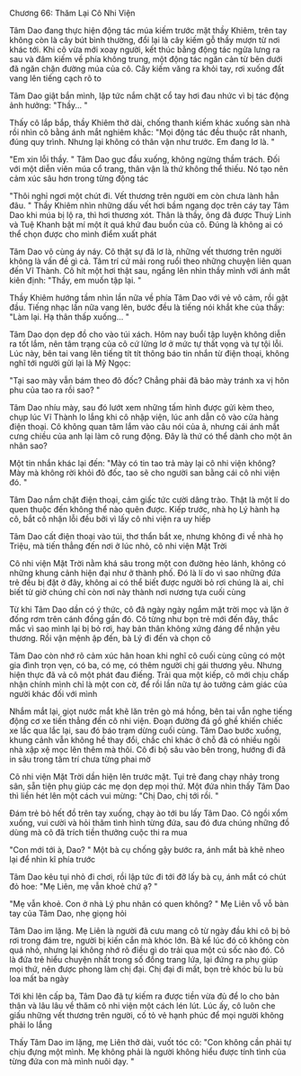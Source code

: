 




Chương 66: Thăm Lại Cô Nhi Viện

Tâm Dao đang thực hiện động tác múa kiếm trước mặt thầy Khiêm, trên tay không còn là cây bút bình thường, đổi lại là cây kiếm gỗ thầy mượn từ nơi khác tới. Khi cô vừa mới xoay người, kết thúc bằng động tác ngửa lưng ra sau và đâm kiếm về phía không trung, một động tác ngăn cản từ bên dưới đã ngăn chặn đường múa của cô. Cây kiếm văng ra khỏi tay, rơi xuống đất vang lên tiếng cạch rõ to

Tâm Dao giật bắn mình, lập tức nắm chặt cổ tay hơi đau nhức vì bị tác động ảnh hưởng: "Thầy... "

Thấy cô lắp bắp, thầy Khiêm thở dài, chống thanh kiếm khác xuống sàn nhà rồi nhìn cô bằng ánh mắt nghiêm khắc: "Mọi động tác đều thuộc rất nhanh, đúng quy trình. Nhưng lại không có thân vận như trước. Em đang lơ là. "

"Em xin lỗi thầy. " Tâm Dao gục đầu xuống, không ngừng thầm trách. Đối với một diễn viên múa cổ trang, thân vận là thứ không thể thiếu. Nó tạo nên cảm xúc sâu hơn trong từng động tác

"Thôi nghỉ ngơi một chút đi. Vết thương trên người em còn chưa lành hẳn đâu. " Thầy Khiêm nhìn những dấu vết hơi bầm ngang dọc trên cáy tay Tâm Dao khi múa bị lộ ra, thì hơi thương xót. Thân là thầy, ông đã được Thuỳ Linh và Tuệ Khanh bật mí một ít quá khứ đau buồn của cô. Đúng là không ai có thể chọn được cho mình điểm xuất phát

Tâm Dao vô cùng áy náy. Cô thật sự đã lơ là, những vết thương trên người không là vấn đề gì cả. Tâm trí cứ mải rong ruổi theo những chuyện liên quan đến Vĩ Thành. Cô hít một hơi thật sau, ngẩng lên nhìn thầy mình với ánh mắt kiên định: "Thầy, em muốn tập lại. "

Thầy Khiêm hướng tầm nhìn lần nữa về phía Tâm Dao với vẻ vô cảm, rồi gật đầu. Tiếng nhạc lần nữa vang lên, bước đều là tiếng nói khắt khe của thầy: "Làm lại. Hạ thân thấp xuống... "


Tâm Dao dọn dẹp đồ cho vào túi xách. Hôm nay buổi tập luyện không diễn ra tốt lắm, nên tâm trạng của cô cứ lửng lơ ở mức tự thất vọng và tự tội lỗi. Lúc này, bên tai vang lên tiếng tít tít thông báo tin nhắn từ điện thoại, không nghĩ tới người gửi lại là Mỹ Ngọc:

"Tại sao mày vẫn bám theo đô đốc? Chẳng phải đã bảo mày tránh xa vị hôn phu của tao ra rồi sao? "

Tâm Dao nhíu mày, sau đó lướt xem những tấm hình được gửi kèm theo, chụp lúc Vĩ Thành lo lắng khi cô nhập viện, lúc anh dẫn cô vào cửa hàng điện thoại. Cô không quan tâm lắm vào câu nói của ả, nhưng cái ánh mắt cưng chiều của anh lại làm cô rung động. Đây là thứ có thể dành cho một ân nhân sao?

Một tin nhắn khác lại đến: "Mày có tin tao trả mày lại cô nhi viện không? Mày mà không rời khỏi đô đốc, tao sẽ cho người san bằng cái cô nhi viện đó. "

Tâm Dao nắm chặt điện thoại, cảm giấc tức cười dâng trào. Thật là một lí do quen thuộc đến không thể nào quên được. Kiếp trước, nhà họ Lý hành hạ cô, bắt cô nhận lỗi đều bởi vì lấy cô nhi viện ra uy hiếp


Tâm Dao cất điện thoại vào túi, thơ thẩn bắt xe, nhưng không đi về nhà họ Triệu, mà tiến thẳng đến nơi ở lúc nhỏ, cô nhi viện Mặt Trời

Cô nhi viện Mặt Trời nằm khá sâu trong một con đường hẻo lánh, không có những khung cảnh hiện đại như ở thành phố. Đó là lí do vì sao những đứa trẻ đều bị đặt ở đây, không ai có thể biết được người bỏ rơi chúng là ai, chỉ biết từ giờ chúng chỉ còn nơi này thành nơi nương tựa cuối cùng

Từ khi Tâm Dao dần có ý thức, cô đã ngày ngày ngắm mặt trời mọc và lặn ở đống rơm trên cánh đồng gần đó. Cô từng như bọn trẻ mới đến đây, thắc mắc vì sao mình lại bị bỏ rơi, hay bản thân không xứng đáng để nhận yêu thương. Rồi vận mệnh ập đến, bà Lý đi đến và chọn cô

Tâm Dao còn nhớ rõ cảm xúc hân hoan khi nghĩ cô cuối cùng cũng có một gia đình trọn vẹn, có ba, có mẹ, có thêm người chị gái thương yêu. Nhưng hiện thực đã vả cô một phát đau điếng. Trải qua một kiếp, cô mới chịu chấp nhận chính mình chỉ là một con cờ, để rồi lần nữa tự ảo tưởng cảm giác của người khác đối với mình

Nhắm mắt lại, giọt nước mắt khẽ lăn trên gò má hồng, bên tai vẫn nghe tiếng động cơ xe tiến thẳng đến cô nhi viện. Đoạn đường đá gồ ghề khiến chiếc xe lắc qua lắc lại, sau đó báo trạm dừng cuối cùng. Tâm Dao bước xuống, khung cảnh vẫn không hề thay đổi, chắc chỉ khác ở chỗ đã có nhiều ngôi nhà xập xệ mọc lên thêm mà thôi. Cô đi bộ sâu vào bên trong, hướng đi đã in sâu trong tâm trí chưa từng phai mờ

Cô nhi viện Mặt Trời dần hiện lên trước mặt. Tụi trẻ đang chạy nhảy trong sân, sẵn tiện phụ giúp các mẹ dọn dẹp mọi thứ. Một đứa nhìn thấy Tâm Dao thì liền hét lên một cách vui mừng: "Chị Dao, chị tới rồi. "

Đám trẻ bỏ hết đồ trên tay xuống, chạy ào tới bu lấy Tâm Dao. Cô ngồi xổm xuống, vui cười và hỏi thăm tình hình từng đứa, sau đó đưa chúng những đồ dùng mà cô đã trích tiền thưởng cuộc thi ra mua

"Con mới tới à, Dao? " Một bà cụ chống gậy bước ra, ánh mắt bà khẽ nheo lại để nhìn kĩ phía trước

Tâm Dao kêu tụi nhỏ đi chơi, rồi lập tức đi tới đỡ lấy bà cụ, ánh mắt có chút đỏ hoe: "Mẹ Liên, mẹ vẫn khoẻ chứ ạ? "

"Mẹ vẫn khoẻ. Con ở nhà Lý phu nhân có quen không? " Mẹ Liên vỗ vỗ bàn tay của Tâm Dao, nhẹ giọng hỏi

Tâm Dao im lặng. Mẹ Liên là người đã cưu mang cô từ ngày đầu khi cô bị bỏ rơi trong đám tre, người bị kiến cắn mà khóc lớn. Bà kể lúc đó cô không còn quá nhỏ, nhưng lại không nhớ rõ điều gì do trải qua một cú sốc nào đó. Cô là đứa trẻ hiểu chuyện nhất trong số đồng trang lứa, lại đứng ra phụ giúp mọi thứ, nên được phong làm chị đại. Chị đại đi mất, bọn trẻ khóc bù lu bù loa mất ba ngày

Tới khi lên cấp ba, Tâm Dao đã tự kiếm ra được tiền vừa đủ để lo cho bản thân và lâu lâu về thăm cô nhi viện một cách lén lút. Lúc ấy, cô luôn che giấu những vết thương trên người, cố tỏ vẻ hạnh phúc để mọi người không phải lo lắng

Thấy Tâm Dao im lặng, mẹ Liên thở dài, vuốt tóc cô: "Con không cần phải tự chịu đựng một mình. Mẹ không phải là người không hiểu được tính tình của từng đứa con mà mình nuôi dạy. "




